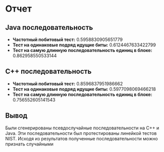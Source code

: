 # Отчет
## Java последовательность
- **Частотный побитовый тест:** 0.5958830905651779 
- **Тест на одинаковые подряд идущие биты:** 0.6124467633422799 
- **Тест на самую длинную последовательность единиц в блоке:** 0.862958550533144   

## C++ последовательность
- **Частотный побитовый тест:** 0.8596837951986662   
- **Тест на одинаковые подряд идущие биты:** 0.5977098069466218 
- **Тест на самую длинную последовательность единиц в блоке:** 0.756552605141543

## Вывод
Были сгенерированы псевдослучайные последовательности на С++ и Java. 
Эти последовательности был протестированы линейкой тестов NIST.
Исходя из результатов полученные последовательности можно признать случайными